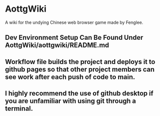 # AottgWiki
A wiki for the undying Chinese web browser game made by Fenglee.

## Dev Environment Setup Can Be Found Under AottgWiki/aottgwiki/README.md

## Workflow file builds the project and deploys it to github pages so that other project members can see work after each push of code to main.

## I highly recommend the use of github desktop if you are unfamiliar with using git through a terminal.
